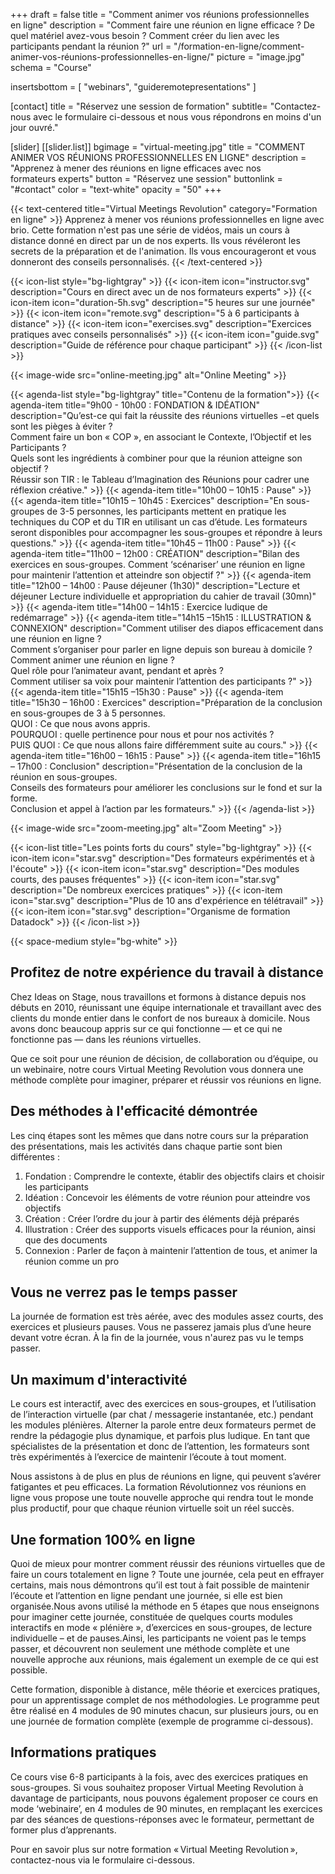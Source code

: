 +++
draft		= false
title		= "Comment animer vos réunions professionnelles en ligne"
description = "Comment faire une réunion en ligne efficace ? De quel matériel avez-vous besoin ? Comment créer du lien avec les participants pendant la réunion ?"
url	 		= "/formation-en-ligne/comment-animer-vos-réunions-professionnelles-en-ligne/"
picture		= "image.jpg"
schema		= "Course"

insertsbottom = [ "webinars", "guideremotepresentations" ]

[contact]
	title	= "Réservez une session de formation"
	subtitle= "Contactez-nous avec le formulaire ci-dessous et nous vous répondrons en moins d'un jour ouvré."
	
[slider]
	[[slider.list]]
		bgimage		= "virtual-meeting.jpg"
		title		= "COMMENT ANIMER VOS RÉUNIONS PROFESSIONNELLES EN LIGNE"
		description	= "Apprenez à mener des réunions en ligne efficaces avec nos formateurs experts"
		button		= "Réservez une session"
		buttonlink	= "#contact"
		color		= "text-white" 
		opacity		= "50"
+++  
 
{{< text-centered title="Virtual Meetings Revolution" category="Formation en ligne" >}}
Apprenez à mener vos réunions professionnelles en ligne avec brio. Cette formation n'est pas une série de vidéos, mais un cours à distance donné en direct par un de nos experts. Ils vous révéleront les secrets de la préparation et de l'animation. Ils vous encourageront et vous donneront des conseils personnalisés.
{{< /text-centered >}}
 
{{< icon-list style="bg-lightgray" >}}
	{{< icon-item icon="instructor.svg" description="Cours en direct avec un de nos formateurs experts" >}}
	{{< icon-item icon="duration-5h.svg" description="5 heures sur une journée" >}}
	{{< icon-item icon="remote.svg" description="5 à 6 participants à distance" >}}
	{{< icon-item icon="exercises.svg" description="Exercices pratiques avec conseils personnalisés" >}}
	{{< icon-item icon="guide.svg" description="Guide de référence pour chaque participant" >}}
{{< /icon-list >}}

{{< image-wide src="online-meeting.jpg" alt="Online Meeting" >}}

{{< agenda-list style="bg-lightgray" title="Contenu de la formation">}}
	{{< agenda-item title="9h00 - 10h00 : FONDATION & IDÉATION" description="Qu’est-ce qui fait la réussite des réunions virtuelles −et quels sont les pièges à éviter ?<br>Comment faire un bon « COP », en associant le Contexte, l’Objectif et les Participants ?<br>Quels sont les ingrédients à combiner pour que la réunion atteigne son objectif ?<br>Réussir son TIR : le Tableau d’Imagination des Réunions pour cadrer une réflexion créative." >}}
	{{< agenda-item title="10h00 – 10h15 : Pause" >}}
	{{< agenda-item title="10h15 – 10h45 : Exercices" description="En sous-groupes de 3-5 personnes, les participants mettent en pratique les techniques du COP et du TIR en utilisant un cas d’étude. Les formateurs seront disponibles pour accompagner les sous-groupes et répondre à leurs questions." >}}
	{{< agenda-item title="10h45 – 11h00 : Pause" >}}
	{{< agenda-item title="11h00 – 12h00 : CRÉATION" description="Bilan des exercices en sous-groupes. Comment ‘scénariser’ une réunion en ligne pour maintenir l’attention et atteindre son objectif ?" >}}
	{{< agenda-item title="12h00 – 14h00 : Pause déjeuner (1h30)" description="Lecture et déjeuner Lecture individuelle et appropriation du cahier de travail (30mn)" >}}
	{{< agenda-item title="14h00 – 14h15 : Exercice ludique de redémarrage" >}}
	{{< agenda-item title="14h15 –15h15 : ILLUSTRATION & CONNEXION" description="Comment utiliser des diapos efficacement dans une réunion en ligne ?<br>Comment s’organiser pour parler en ligne depuis son bureau à domicile ?<br>Comment animer une réunion en ligne ?<br>Quel rôle pour l’animateur avant, pendant et après ?<br>Comment utiliser sa voix pour maintenir l’attention des participants ?" >}}
	{{< agenda-item title="15h15 –15h30 : Pause" >}}
	{{< agenda-item title="15h30 – 16h00 : Exercices" description="Préparation de la conclusion en sous-groupes de 3 à 5 personnes.<br>QUOI : Ce que nous avons appris.<br>POURQUOI : quelle pertinence pour nous et pour nos activités ?<br>PUIS QUOI : Ce que nous allons faire différemment suite au cours." >}}
	{{< agenda-item title="16h00 – 16h15 : Pause" >}}
	{{< agenda-item title="16h15 – 17h00 : Conclusion" description="Présentation de la conclusion de la réunion en sous-groupes.<br>Conseils des formateurs pour améliorer les conclusions sur le fond et sur la forme.<br>Conclusion et appel à l’action par les formateurs." >}}
{{< /agenda-list >}}

{{< image-wide src="zoom-meeting.jpg" alt="Zoom Meeting" >}}

{{< icon-list title="Les points forts du cours" style="bg-lightgray" >}}
	{{< icon-item icon="star.svg" description="Des formateurs expérimentés et à l'écoute" >}}
	{{< icon-item icon="star.svg" description="Des modules courts, des pauses fréquentes" >}}
	{{< icon-item icon="star.svg" description="De nombreux exercices pratiques" >}}
	{{< icon-item icon="star.svg" description="Plus de 10 ans d'expérience en télétravail" >}}
	{{< icon-item icon="star.svg" description="Organisme de formation Datadock" >}}
{{< /icon-list >}}

{{< space-medium style="bg-white" >}}

## Profitez de notre expérience du travail à distance
Chez Ideas on Stage, nous travaillons et formons à distance depuis nos débuts en 2010, réunissant une équipe internationale et travaillant avec des clients du monde entier dans le confort de nos bureaux à domicile. Nous avons donc beaucoup appris sur ce qui fonctionne — et ce qui ne fonctionne pas — dans les réunions virtuelles.

Que ce soit pour une réunion de décision, de collaboration ou d’équipe, ou un webinaire, notre cours Virtual Meeting Revolution vous donnera une méthode complète pour imaginer, préparer et réussir vos réunions en ligne.

## Des méthodes à l'efficacité démontrée
Les cinq étapes sont les mêmes que dans notre cours sur la préparation des présentations, mais les activités dans chaque partie sont bien différentes :

1. Fondation : Comprendre le contexte, établir des objectifs clairs et choisir les participants
2. Idéation : Concevoir les éléments de votre réunion pour atteindre vos objectifs
3. Création : Créer l’ordre du jour à partir des éléments déjà préparés
4. Illustration : Créer des supports visuels efficaces pour la réunion, ainsi que des documents
5. Connexion : Parler de façon à maintenir l’attention de tous, et animer la réunion comme un pro

## Vous ne verrez pas le temps passer
La journée de formation est très aérée, avec des modules assez courts, des exercices et plusieurs pauses. Vous ne passerez jamais plus d’une heure devant votre écran. À la fin de la journée, vous n'aurez pas vu le temps passer.

## Un maximum d'interactivité
Le cours est interactif, avec des exercices en sous-groupes, et l’utilisation de l’interaction virtuelle (par chat / messagerie instantanée, etc.) pendant les modules plénières. Alterner la parole entre deux formateurs permet de rendre la pédagogie plus dynamique, et parfois plus ludique. En tant que spécialistes de la présentation et donc de l’attention, les formateurs sont très expérimentés à l’exercice de maintenir l’écoute à tout moment.

Nous assistons à de plus en plus de réunions en ligne, qui peuvent s’avérer fatigantes et peu efficaces.
La formation Révolutionnez vos réunions en ligne vous propose une toute nouvelle approche qui rendra tout le monde plus productif, pour que chaque réunion virtuelle soit un réel succès.

## Une formation 100% en ligne

Quoi de mieux pour montrer comment réussir des réunions virtuelles que de faire un cours totalement en ligne ? Toute une journée, cela peut en effrayer certains, mais nous démontrons qu’il est tout à fait possible de maintenir l’écoute et l’attention en ligne pendant une journée, si elle est bien organisée.Nous avons utilisé la méthode en 5 étapes que nous enseignons pour imaginer cette journée, constituée de quelques courts modules interactifs en mode « plénière », d’exercices en sous-groupes, de lecture individuelle – et de pauses.Ainsi, les participants ne voient pas le temps passer, et découvrent non seulement une méthode complète et une nouvelle approche aux réunions, mais également un exemple de ce qui est possible.

Cette formation, disponible à distance, mêle théorie et exercices pratiques, pour un apprentissage complet de nos méthodologies. Le programme peut être réalisé en 4 modules de 90 minutes chacun, sur plusieurs jours, ou en une journée de formation complète (exemple de programme ci-dessous). 

## Informations pratiques

Ce cours vise 6-8 participants à la fois, avec des exercices pratiques en sous-groupes. Si vous souhaitez proposer Virtual Meeting Revolution à davantage de participants, nous pouvons également proposer ce cours en mode ‘webinaire’, en 4 modules de 90 minutes, en remplaçant les exercices par des séances de questions-réponses avec le formateur, permettant de former plus d’apprenants. 

Pour en savoir plus sur notre formation « Virtual Meeting Revolution », contactez-nous via le formulaire ci-dessous.
